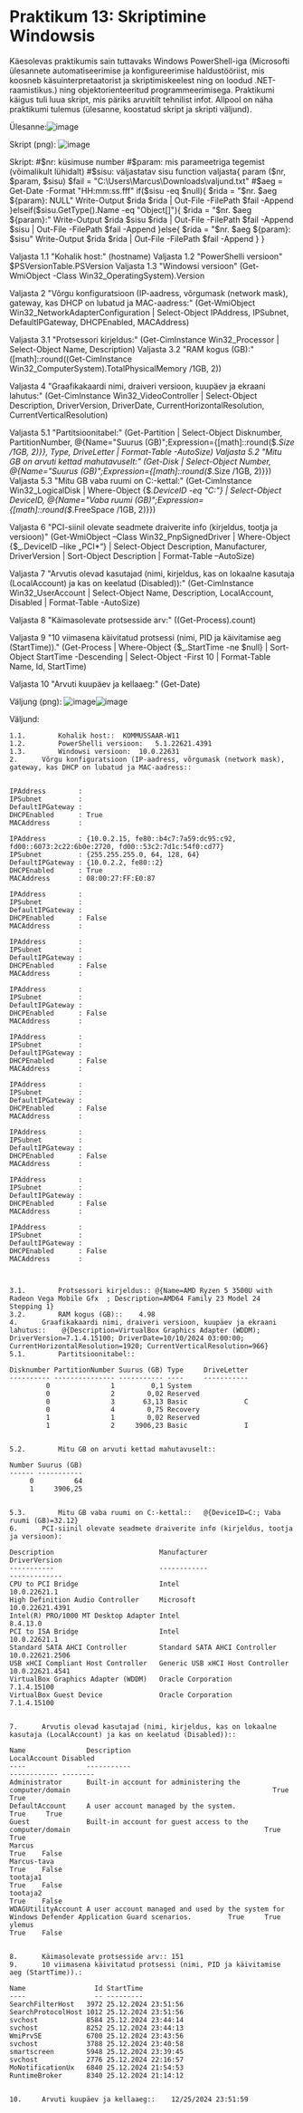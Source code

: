 # Praktikum 13: Skriptimine Windowsis

Käesolevas praktikumis sain tuttavaks Windows PowerShell-iga (Microsofti ülesannete automatiseerimise ja konfigureerimise haldustööriist, mis koosneb käsuinterpretaatorist ja skriptimiskeelest ning on loodud .NET-raamistikus.) ning objektorienteeritud programmeerimisega. Praktikumi käigus tuli luua skript, mis päriks aruvitilt tehnilist infot. Allpool on näha praktikumi tulemus (ülesanne, koostatud skript ja skripti väljund).

Ülesanne:![image](https://github.com/user-attachments/assets/83d0d765-acbb-4ef7-a3ce-8c1ca0cb0099)


Skript (png): ![image](https://github.com/user-attachments/assets/9a14d9ff-bc1b-4d0a-bdbd-ecbb69807ccf)

Skript: #$nr:	küsimuse number
#$param: mis parameetriga tegemist (võimalikult lühidalt)
#$sisu:	väljastatav sisu
function valjasta{
	param ($nr, $param, $sisu)
	$fail = "C:\Users\Marcus\Downloads\valjund.txt"
	#$aeg = Get-Date -Format "HH:mm:ss.fff"
	if($sisu -eq $null){
		$rida = "$nr.	$aeg	${param}:	NULL"
		Write-Output $rida
		$rida | Out-File -FilePath $fail -Append
	}elseif($sisu.GetType().Name -eq "Object[]"){
		$rida = "$nr.	$aeg	${param}:"
		Write-Output $rida $sisu
		$rida | Out-File -FilePath $fail -Append
		$sisu | Out-File -FilePath $fail -Append
	}else{
		$rida = "$nr.	$aeg	${param}:	$sisu"
		Write-Output $rida
		$rida | Out-File -FilePath $fail -Append
	}
}

Valjasta 1.1 "Kohalik host:" (hostname)
Valjasta 1.2 "PowerShelli versioon" $PSVersionTable.PSVersion
Valjasta 1.3 "Windowsi versioon" (Get-WmiObject -Class Win32_OperatingSystem).Version

Valjasta 2 "Võrgu konfiguratsioon (IP-aadress, võrgumask (network mask), gateway, kas DHCP on lubatud ja MAC-aadress:" (Get-WmiObject Win32_NetworkAdapterConfiguration | Select-Object IPAddress, IPSubnet, DefaultIPGateway, DHCPEnabled, MACAddress)

Valjasta 3.1 "Protsessori kirjeldus:" (Get-CimInstance Win32_Processor | Select-Object Name, Description)
Valjasta 3.2 "RAM kogus (GB):" ([math]::round((Get-CimInstance Win32_ComputerSystem).TotalPhysicalMemory /1GB, 2))

Valjasta 4 "Graafikakaardi nimi, draiveri versioon, kuupäev ja ekraani lahutus:" (Get-CimInstance Win32_VideoController | Select-Object Description, DriverVersion, DriverDate, CurrentHorizontalResolution, CurrentVerticalResolution)

Valjasta 5.1 "Partitsioonitabel:" (Get-Partition | Select-Object Disknumber, PartitionNumber, @{Name="Suurus (GB)";Expression={[math]::round($_.Size /1GB, 2)}}, Type, DriveLetter | Format-Table -AutoSize)
Valjasta 5.2 "Mitu GB on arvuti kettad mahutavuselt:" (Get-Disk | Select-Object Number, @{Name="Suurus (GB)";Expression={[math]::round($_.Size /1GB, 2)}})
Valjasta 5.3 "Mitu GB vaba ruumi on C:-kettal:" (Get-CimInstance Win32_LogicalDisk | Where-Object {$_.DeviceID -eq "C:"} | Select-Object DeviceID, @{Name="Vaba ruumi (GB)";Expression={[math]::round($_.FreeSpace /1GB, 2)}})

Valjasta 6 "PCI-siinil olevate seadmete draiverite info (kirjeldus, tootja ja versioon)" (Get-WmiObject –Class Win32_PnpSignedDriver | Where-Object {$_.DeviceID –like „PCI*“} | Select-Object Description, Manufacturer, DriverVersion | Sort-Object Description | Format-Table –AutoSize)

Valjasta 7 "Arvutis olevad kasutajad (nimi, kirjeldus, kas on lokaalne kasutaja (LocalAccount) ja kas on keelatud (Disabled)):" (Get-CimInstance Win32_UserAccount | Select-Object Name, Description, LocalAccount, Disabled | Format-Table -AutoSize)

Valjasta 8 "Käimasolevate protsesside arv:" ((Get-Process).count)

Valjasta 9 "10 viimasena käivitatud protsessi (nimi, PID ja käivitamise aeg (StartTime))." (Get-Process | Where-Object {$_.StartTime -ne $null} | Sort-Object StartTime -Descending | Select-Object -First 10 | Format-Table Name, Id, StartTime)

Valjasta 10 "Arvuti kuupäev ja kellaaeg:" (Get-Date)

Väljung (png): ![image](https://github.com/user-attachments/assets/2a5407e3-d4ae-4fbe-b6f3-d2b8b94bda8f)![image](https://github.com/user-attachments/assets/851908d4-73e0-40c4-806c-c0c352620721)

Väljund:
```
1.1.		Kohalik host::	KOMMUSSAAR-W11
1.2.		PowerShelli versioon:	5.1.22621.4391
1.3.		Windowsi versioon:	10.0.22631
2.		Võrgu konfiguratsioon (IP-aadress, võrgumask (network mask), gateway, kas DHCP on lubatud ja MAC-aadress::


IPAddress        : 
IPSubnet         : 
DefaultIPGateway : 
DHCPEnabled      : True
MACAddress       : 

IPAddress        : {10.0.2.15, fe80::b4c7:7a59:dc95:c92, fd00::6073:2c22:6b0e:2720, fd00::53c2:7d1c:54f0:cd77}
IPSubnet         : {255.255.255.0, 64, 128, 64}
DefaultIPGateway : {10.0.2.2, fe80::2}
DHCPEnabled      : True
MACAddress       : 08:00:27:FF:E0:87

IPAddress        : 
IPSubnet         : 
DefaultIPGateway : 
DHCPEnabled      : False
MACAddress       : 

IPAddress        : 
IPSubnet         : 
DefaultIPGateway : 
DHCPEnabled      : False
MACAddress       : 

IPAddress        : 
IPSubnet         : 
DefaultIPGateway : 
DHCPEnabled      : False
MACAddress       : 

IPAddress        : 
IPSubnet         : 
DefaultIPGateway : 
DHCPEnabled      : False
MACAddress       : 

IPAddress        : 
IPSubnet         : 
DefaultIPGateway : 
DHCPEnabled      : False
MACAddress       : 

IPAddress        : 
IPSubnet         : 
DefaultIPGateway : 
DHCPEnabled      : False
MACAddress       : 

IPAddress        : 
IPSubnet         : 
DefaultIPGateway : 
DHCPEnabled      : False
MACAddress       : 

IPAddress        : 
IPSubnet         : 
DefaultIPGateway : 
DHCPEnabled      : False
MACAddress       : 



3.1.		Protsessori kirjeldus::	@{Name=AMD Ryzen 5 3500U with Radeon Vega Mobile Gfx  ; Description=AMD64 Family 23 Model 24 Stepping 1}
3.2.		RAM kogus (GB)::	4.98
4.		Graafikakaardi nimi, draiveri versioon, kuupäev ja ekraani lahutus::	@{Description=VirtualBox Graphics Adapter (WDDM); DriverVersion=7.1.4.15100; DriverDate=10/10/2024 03:00:00; CurrentHorizontalResolution=1920; CurrentVerticalResolution=966}
5.1.		Partitsioonitabel::

Disknumber PartitionNumber Suurus (GB) Type     DriveLetter
---------- --------------- ----------- ----     -----------
         0               1         0,1 System              
         0               2        0,02 Reserved            
         0               3       63,13 Basic              C
         0               4        0,75 Recovery            
         1               1        0,02 Reserved            
         1               2     3906,23 Basic              I


5.2.		Mitu GB on arvuti kettad mahutavuselt::

Number Suurus (GB)
------ -----------
     0          64
     1     3906,25


5.3.		Mitu GB vaba ruumi on C:-kettal::	@{DeviceID=C:; Vaba ruumi (GB)=32.12}
6.		PCI-siinil olevate seadmete draiverite info (kirjeldus, tootja ja versioon):

Description                          Manufacturer                     DriverVersion  
-----------                          ------------                     -------------  
CPU to PCI Bridge                    Intel                            10.0.22621.1   
High Definition Audio Controller     Microsoft                        10.0.22621.4391
Intel(R) PRO/1000 MT Desktop Adapter Intel                            8.4.13.0       
PCI to ISA Bridge                    Intel                            10.0.22621.1   
Standard SATA AHCI Controller        Standard SATA AHCI Controller    10.0.22621.2506
USB xHCI Compliant Host Controller   Generic USB xHCI Host Controller 10.0.22621.4541
VirtualBox Graphics Adapter (WDDM)   Oracle Corporation               7.1.4.15100    
VirtualBox Guest Device              Oracle Corporation               7.1.4.15100    


7.		Arvutis olevad kasutajad (nimi, kirjeldus, kas on lokaalne kasutaja (LocalAccount) ja kas on keelatud (Disabled))::

Name               Description                                                                                     LocalAccount Disabled
----               -----------                                                                                     ------------ --------
Administrator      Built-in account for administering the computer/domain                                                  True     True
DefaultAccount     A user account managed by the system.                                                                   True     True
Guest              Built-in account for guest access to the computer/domain                                                True     True
Marcus                                                                                                                     True    False
Marcus-tava                                                                                                                True    False
tootaja1                                                                                                                   True    False
tootaja2                                                                                                                   True    False
WDAGUtilityAccount A user account managed and used by the system for Windows Defender Application Guard scenarios.         True     True
ylemus                                                                                                                     True    False


8.		Käimasolevate protsesside arv::	151
9.		10 viimasena käivitatud protsessi (nimi, PID ja käivitamise aeg (StartTime)).:

Name                 Id StartTime          
----                 -- ---------          
SearchFilterHost   3972 25.12.2024 23:51:56
SearchProtocolHost 1012 25.12.2024 23:51:56
svchost            8584 25.12.2024 23:44:14
svchost            8252 25.12.2024 23:44:13
WmiPrvSE           6700 25.12.2024 23:43:56
svchost            3788 25.12.2024 23:40:58
smartscreen        5948 25.12.2024 23:39:45
svchost            2776 25.12.2024 22:16:57
MoNotificationUx   6840 25.12.2024 21:54:53
RuntimeBroker      8340 25.12.2024 21:14:12


10.		Arvuti kuupäev ja kellaaeg::	12/25/2024 23:51:59
```








